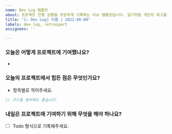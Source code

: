 ```yaml
---
name: Dev Log 템플릿
about: 프로젝트 진행 상황을 꾸준하게 기록하는 이슈 템플릿입니다. 일기처럼 개인의 회고를 담아도 됩니다
title: "[✍️ Dev Log] 이름 / 2022-00-00"
labels: dev-log, retrospect
assignees: ''

---
```


### 오늘은 어떻게 프로젝트에 기여했나요?

- 

### 오늘의 프로젝트에서 힘든 점은 무엇인가요?

- 항목별로 적어주세요.

```js
// 코드를 첨부해도 좋습니다.
```

### 내일은 프로젝트에 기여하기 위해 무엇을 해야 하나요?

- [ ] Todo 형식으로 기록해주세요.
